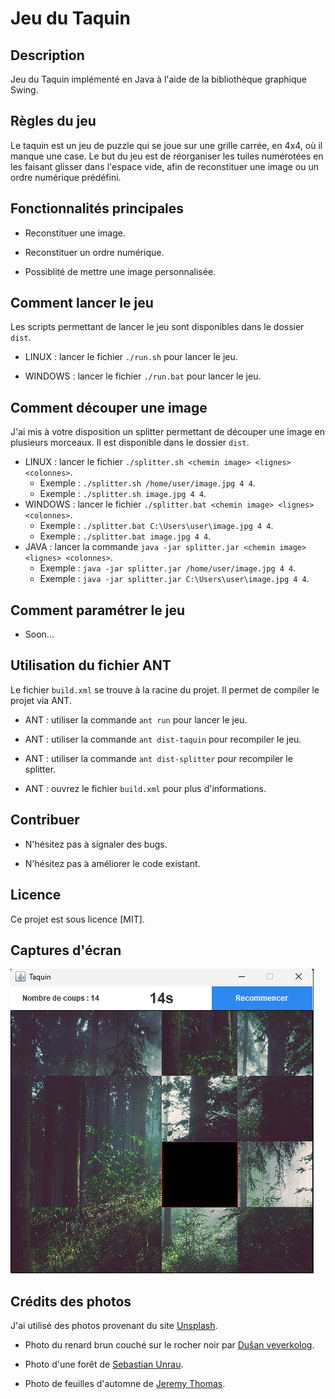 # Jeu du Taquin

## Description

Jeu du Taquin implémenté en Java à l'aide de la bibliothèque graphique Swing.

## Règles du jeu

Le taquin est un jeu de puzzle qui se joue sur une grille carrée, en 4x4, où il manque une case. 
Le but du jeu est de réorganiser les tuiles numérotées en les faisant glisser dans l'espace vide, afin de reconstituer une image ou un ordre numérique prédéfini.

## Fonctionnalités principales

+ Reconstituer une image.

+ Reconstituer un ordre numérique.

+ Possiblité de mettre une image personnalisée.

## Comment lancer le jeu

Les scripts permettant de lancer le jeu sont disponibles dans le dossier `dist`.

+ LINUX : lancer le fichier `./run.sh` pour lancer le jeu.

+ WINDOWS : lancer le fichier `./run.bat` pour lancer le jeu.

## Comment découper une image

J'ai mis à votre disposition un splitter permettant de découper une image en plusieurs morceaux. Il est disponible dans le dossier `dist`.

+ LINUX : lancer le fichier `./splitter.sh <chemin image> <lignes> <colonnes>`.
    + Exemple : `./splitter.sh /home/user/image.jpg 4 4`.
    + Exemple : `./splitter.sh image.jpg 4 4`.
+ WINDOWS : lancer le fichier `./splitter.bat <chemin image> <lignes> <colonnes>`.
    + Exemple : `./splitter.bat C:\Users\user\image.jpg 4 4`.
    + Exemple : `./splitter.bat image.jpg 4 4`.
+ JAVA : lancer la commande `java -jar splitter.jar <chemin image> <lignes> <colonnes>`.
    + Exemple : `java -jar splitter.jar /home/user/image.jpg 4 4`.
    + Exemple : `java -jar splitter.jar C:\Users\user\image.jpg 4 4`.

## Comment paramétrer le jeu

+ Soon...

## Utilisation du fichier ANT

Le fichier `build.xml` se trouve à la racine du projet. Il permet de compiler le projet via ANT.

+ ANT : utiliser la commande `ant run` pour lancer le jeu.

+ ANT : utiliser la commande `ant dist-taquin` pour recompiler le jeu.

+ ANT : utiliser la commande `ant dist-splitter` pour recompiler le splitter.

+ ANT : ouvrez le fichier `build.xml` pour plus d'informations.

## Contribuer

+ N'hésitez pas à signaler des bugs.

+ N'hésitez pas à améliorer le code existant.

## Licence

Ce projet est sous licence [MIT].

## Captures d'écran

![Taquin](./screenshots/taquin.png)

## Crédits des photos

J'ai utilisé des photos provenant du site [Unsplash](https://unsplash.com/).

+ Photo du renard brun couché sur le rocher noir par [Dušan veverkolog](https://unsplash.com/fr/@veverkolog).

+ Photo d'une forêt de [Sebastian Unrau](https://unsplash.com/fr/@sebastian_unrau).

+ Photo de feuilles d'automne de [Jeremy Thomas](https://unsplash.com/fr/@jeremythomasphoto).
